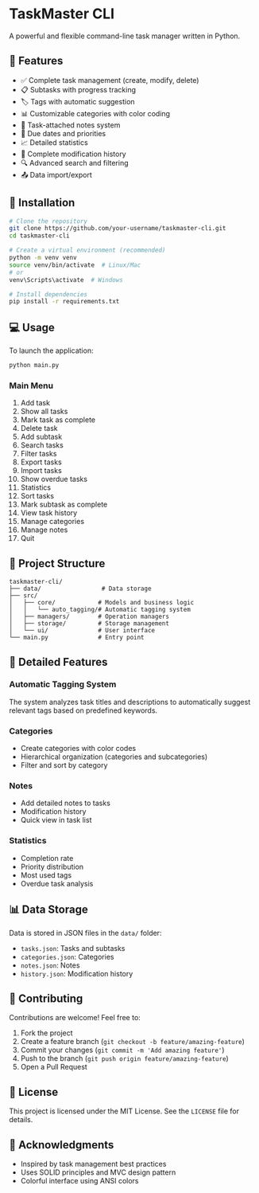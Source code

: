 # TaskMaster CLI

A powerful and flexible command-line task manager written in Python.

## 🌟 Features

- ✅ Complete task management (create, modify, delete)
- 📋 Subtasks with progress tracking
- 🏷️ Tags with automatic suggestion
- 📊 Customizable categories with color coding
- 📝 Task-attached notes system
- 📅 Due dates and priorities
- 📈 Detailed statistics
- 📜 Complete modification history
- 🔍 Advanced search and filtering
- 📤 Data import/export

## 🚀 Installation

```bash
# Clone the repository
git clone https://github.com/your-username/taskmaster-cli.git
cd taskmaster-cli

# Create a virtual environment (recommended)
python -m venv venv
source venv/bin/activate  # Linux/Mac
# or
venv\Scripts\activate  # Windows

# Install dependencies
pip install -r requirements.txt
```

## 💻 Usage

To launch the application:

```bash
python main.py
```

### Main Menu

1. Add task
2. Show all tasks
3. Mark task as complete
4. Delete task
5. Add subtask
6. Search tasks
7. Filter tasks
8. Export tasks
9. Import tasks
10. Show overdue tasks
11. Statistics
12. Sort tasks
13. Mark subtask as complete
14. View task history
15. Manage categories
16. Manage notes
17. Quit

## 📁 Project Structure

```
taskmaster-cli/
├── data/                 # Data storage
├── src/            
│   ├── core/            # Models and business logic
│   │   └── auto_tagging/# Automatic tagging system
│   ├── managers/        # Operation managers
│   ├── storage/         # Storage management
│   └── ui/              # User interface
└── main.py              # Entry point
```

## 🎯 Detailed Features

### Automatic Tagging System

The system analyzes task titles and descriptions to automatically suggest relevant tags based on predefined keywords.

### Categories

- Create categories with color codes
- Hierarchical organization (categories and subcategories)
- Filter and sort by category

### Notes

- Add detailed notes to tasks
- Modification history
- Quick view in task list

### Statistics

- Completion rate
- Priority distribution
- Most used tags
- Overdue task analysis

## 📊 Data Storage

Data is stored in JSON files in the `data/` folder:

- `tasks.json`: Tasks and subtasks
- `categories.json`: Categories
- `notes.json`: Notes
- `history.json`: Modification history

## 🤝 Contributing

Contributions are welcome! Feel free to:

1. Fork the project
2. Create a feature branch (`git checkout -b feature/amazing-feature`)
3. Commit your changes (`git commit -m 'Add amazing feature'`)
4. Push to the branch (`git push origin feature/amazing-feature`)
5. Open a Pull Request

## 📝 License

This project is licensed under the MIT License. See the `LICENSE` file for details.

## 🙏 Acknowledgments

- Inspired by task management best practices
- Uses SOLID principles and MVC design pattern
- Colorful interface using ANSI colors
